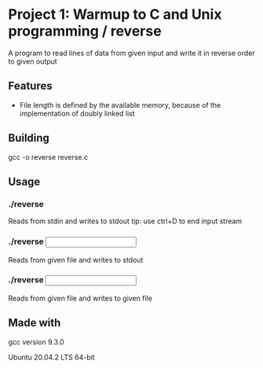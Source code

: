 # Project 1: Warmup to C and Unix programming / reverse

A program to read lines of data from given input and write it in reverse order to given output

## Features

* File length is defined by the available memory, because of the implementation of doubly linked list

## Building
gcc -o reverse reverse.c

## Usage
### ./reverse
Reads from stdin and writes to stdout
tip: use ctrl+D to end input stream

### ./reverse <input>
Reads from given file and writes to stdout

### ./reverse <input> <output>
Reads from given file and writes to given file


## Made with
gcc version 9.3.0

Ubuntu 20.04.2 LTS 64-bit
